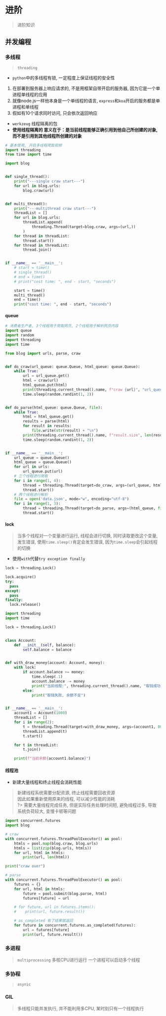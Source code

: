 # 进阶
> 进阶知识

## 并发编程

### 多线程
> `threading`

* `python`中的多线程有锁, 一定程度上保证线程的安全性
1. 在部署到服务器上响应请求的, 不是用框架自带开启的服务器, 因为它是一个单进程单线程的应用
2. 就像node.js一样他本身是一个单线程的语言, `express`和`koa`开启的服务都是单进程和单线程
3. 假如有10个请求同时访问, 只会依次返回响应
* `werkzeug` 线程隔离的包
* <b>使用线程隔离的 意义在于：是当前线程能够正确引用到他自己所创建的对象, 而不是引用到其他线程所创建的对象</b>

```python
# 基本使用, 开启多线程爬取视频
import threading
from time import time

import blog


def single_thread():
    print("---single craw start---")
    for url in blog.urls:
        blog.craw(url)


def multi_thread():
    print("---multithread craw start---")
    threadList = []
    for url in blog.urls:
        threadList.append(
            threading.Thread(target=blog.craw, args=(url,))
        )
    for thread in threadList:
        thread.start()
    for thread in threadList:
        thread.join()


if __name__ == '__main__':
    # start = time()
    # single_thread()
    # end = time()
    # print("cost time: ", end - start, "seconds")

    start = time()
    multi_thread()
    end = time()
    print("cost time: ", end - start, "seconds")

```

#### queue
> 
```python
# 消费者生产者, 3个线程用于爬取网页, 2个线程用于解析网页内容
import queue
import random
import threading
import time

from blog import urls, parse, craw


def do_craw(url_queue: queue.Queue, html_queue: queue.Queue):
    while True:
        url = url_queue.get()
        html = craw(url)
        html_queue.put(html)
        print(threading.current_thread().name, f"craw {url}", "url_queue.size=", url_queue.qsize())
        time.sleep(random.randint(1, 2))


def do_parse(html_queue: queue.Queue, file):
    while True:
        html = html_queue.get()
        results = parse(html)
        for result in results:
            file.write(str(result) + "\n")
        print(threading.current_thread().name, f"result.size", len(results), "html_queue.size=", html_queue.qsize())
        time.sleep(random.randint(1, 2))


if __name__ == '__main__':
    url_queue = queue.Queue()
    html_queue = queue.Queue()
    for url in urls:
        url_queue.put(url)
    # 三个线程进行爬取
    for i in range(1, 4):
        thread = threading.Thread(target=do_craw, args=(url_queue, html_queue), name=f"craw_thread_{i}")
        thread.start()
    # 两个线程进行解析
    file = open('data.json', mode="w", encoding="utf-8")
    for i in range(1, 3):
        thread = threading.Thread(target=do_parse, args=(html_queue, file), name=f"parse_thread_{i}")
        thread.start()

```
#### lock
> 当多个线程对一个变量进行运行, 线程会进行切换, 同时读取更改这个变量, 发生错误, 使用`time.sleep()`肯定会发生错误, 因为`time.sleep`会引起线程的切换
* 使用`with`代替`try exception finally`

```python
lock = threading.Lock()

lock.acquire()
try:
  pass
except:
  pass
finally:
  lock.release()
```

```python
import threading
import time

lock = threading.Lock()


class Account:
    def __init__(self, balance):
        self.balance = balance


def with_draw_money(account: Account, money):
    with lock:
        if account.balance >= money:
            time.sleep(.1)
            account.balance -= money
            print("当前线程:", threading.current_thread().name, "取钱成功")
        else:
            print("取钱失败, 余额不足")


if __name__ == '__main__':
    account1 = Account(1000)
    threadList = []
    for i in range(2):
        t = threading.Thread(target=with_draw_money, args=(account1, 800), name=f't{i}')
        threadList.append(t)
        t.start()

    for t in threadList:
        t.join()

    print(f"当前余额{account1.balance}")

```
#### 线程池
* 新建大量线程和终止线程会消耗性能  
>  新建线程系统需要分配资源, 终止线程需要回收资源  
> 因此如果重新使用原来的线程, 可以减少性能的消耗  
?> 需要大量线程完成任务, 但是实际任务处理时间短, 避免线程过多, 导致系统负荷较大, 变慢卡顿等问题

```python
import concurrent.futures
import blog

# craw
with concurrent.futures.ThreadPoolExecutor() as pool:
    htmls = pool.map(blog.craw, blog.urls)
    htmls = list(zip(blog.urls, htmls))
    for url, html in htmls:
        print(url, len(html))

print("craw over")

# parse
with concurrent.futures.ThreadPoolExecutor() as pool:
    futures = {}
    for url, html in htmls:
        future = pool.submit(blog.parse, html)
        futures[future] = url

    # for future, url in futures.items():
    #    print(url, future.result())

    # as_completed 有了结果就返回
    for future in concurrent.futures.as_completed(futures):
        url = futures[future]
        print(url, future.result())

```

### 多进程
> `multiprocessing`
> 多核CPU进行运行
一个进程可以启动多个线程

### 多协程
> `asynic`

### GIL
> 多线程只能并发执行, 并不能利用多CPU, 某时刻只有一个线程执行
